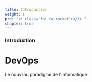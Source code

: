 ```yaml
---
title: Introduction
weight: 1
pre: "<i class='fas fa-rocket'></i> "
chapter: true
---
```


### Introduction

# DevOps

Le nouveau paradigme de l'informatique
